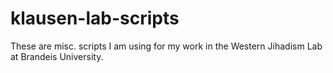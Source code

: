 # klausen-lab-scripts
These are misc. scripts I am using for my work in the Western Jihadism Lab at Brandeis University.
